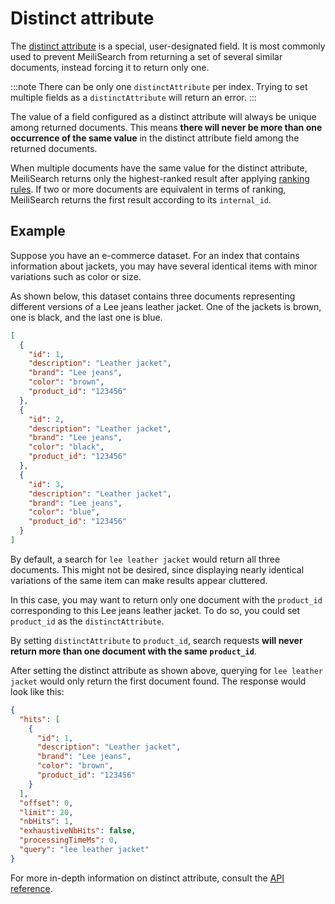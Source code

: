 # Distinct attribute

The [distinct attribute](/reference/api/distinct_attribute.md) is a special, user-designated field. It is most commonly used to prevent MeiliSearch from returning a set of several similar documents, instead forcing it to return only one.

:::note
There can be only one `distinctAttribute` per index. Trying to set multiple fields as a `distinctAttribute` will return an error.
:::

The value of a field configured as a distinct attribute will always be unique among returned documents. This means **there will never be more than one occurrence of the same value** in the distinct attribute field among the returned documents.

When multiple documents have the same value for the distinct attribute, MeiliSearch returns only the highest-ranked result after applying [ranking rules](/learn/core_concepts/relevancy.md#ranking-rules). If two or more documents are equivalent in terms of ranking, MeiliSearch returns the first result according to its `internal_id`.

## Example

Suppose you have an e-commerce dataset. For an index that contains information about jackets, you may have several identical items with minor variations such as color or size.

As shown below, this dataset contains three documents representing different versions of a Lee jeans leather jacket. One of the jackets is brown, one is black, and the last one is blue.

```json
[
  {
    "id": 1,
    "description": "Leather jacket",
    "brand": "Lee jeans",
    "color": "brown",
    "product_id": "123456"
  },
  {
    "id": 2,
    "description": "Leather jacket",
    "brand": "Lee jeans",
    "color": "black",
    "product_id": "123456"
  },
  {
    "id": 3,
    "description": "Leather jacket",
    "brand": "Lee jeans",
    "color": "blue",
    "product_id": "123456"
  }
]
```

By default, a search for `lee leather jacket` would return all three documents. This might not be desired, since displaying nearly identical variations of the same item can make results appear cluttered.

In this case, you may want to return only one document with the `product_id` corresponding to this Lee jeans leather jacket. To do so, you could set `product_id` as the `distinctAttribute`.

<CodeSamples id="distinct_attribute_guide_1" />

By setting `distinctAttribute` to `product_id`, search requests **will never return more than one document with the same `product_id`**.

After setting the distinct attribute as shown above, querying for `lee leather jacket` would only return the first document found. The response would look like this:

```json
{
  "hits": [
    {
      "id": 1,
      "description": "Leather jacket",
      "brand": "Lee jeans",
      "color": "brown",
      "product_id": "123456"
    }
  ],
  "offset": 0,
  "limit": 20,
  "nbHits": 1,
  "exhaustiveNbHits": false,
  "processingTimeMs": 0,
  "query": "lee leather jacket"
}
```

For more in-depth information on distinct attribute, consult the [API reference](/reference/api/distinct_attribute.md).
